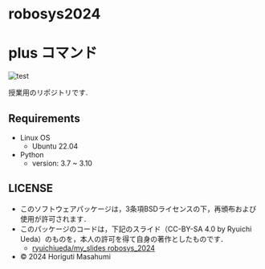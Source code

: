 # robosys2024

# plus コマンド
![test](https://github.com/HorigutiStudent/robosys2024/actions/workflows/test.yml/badge.svg)

 授業用のリポジトリです.
## Requirements
- Linux OS
    - Ubuntu 22.04
- Python 
    - version: 3.7 ~ 3.10
## LICENSE
- このソフトウェアパッケージは，3条項BSDライセンスの下，再頒布および使用が許可されます．
- このパッケージのコードは，下記のスライド（CC-BY-SA 4.0 by Ryuichi Ueda）のものを，本人の許可を得て自身の著作としたものです．
    - [ryuichiueda/my_slides robosys_2024](https://ryuichiueda.github.io/slides_marp/robosys2024)
- © 2024 Horiguti Masahumi
